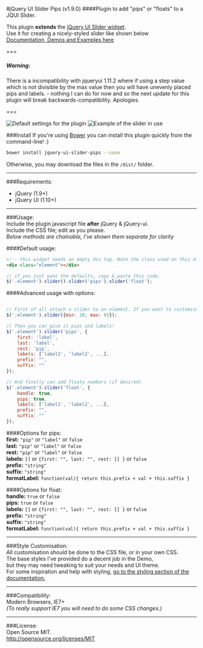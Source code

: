 #jQuery UI Slider Pips (v1.9.0) 
####Plugin to add "pips" or "floats" to a JQUI Slider.
    
  
This plugin **extends** the [jQuery UI Slider widget](http://jqueryui.com/slider/).  
Use it for creating a nicely-styled slider like shown below  
[Documentation, Demos and Examples here](http://simeydotme.github.io/jQuery-ui-Slider-Pips/)

===  

##### Warning:  
There is a incompatibility with jqueryui 1.11.2 where if using a step value which is not divisible by the max value then you will have unevenly placed pips and labels. - nothing  I can do for now and so the next update for this plugin will break backwards-compatibility. Apologies.  

===

![Default settings for the plugin](http://files.simey.me/pips.jpg "Example of Pips plugin with default options")
![Example of the slider in use](https://cloud.githubusercontent.com/assets/2817396/3999716/d887ebf2-2952-11e4-9044-0c1b6baba99a.gif "Slider being used by a person with a mouse")

###Install
If you're using [Bower](http://bower.io) you can install this plugin quickly from the command-line! :)
```bash
bower install jquery-ui-slider-pips --save
```

Otherwise, you may download the files in the `/dist/` folder.

------------------------------------  
  
###Requirements:
  - jQuery (1.9+)
  - jQuery UI (1.10+)
  
------------------------------------  
  
###Usage:   
Include the plugin javascript file __after__ jQuery & jQuery-ui.   
Include the CSS file; edit as you please.  
_Below methods are chainable, I've shown them separate for clarity_
  
####Default usage:

```html
<!-- this widget needs an empty div tag. Note the class used on this div and on the jquery selectors below need to be the same... -->
<div class="element"></div>
```

```javascript
// if you just want the defaults, copy & paste this code.
$('.element').slider().slider('pips').slider('float');
```

####Advanced usage with options:
```javascript

// First of all attach a slider to an element. If you want to customize the range of values, you do it in the initialization.
$('.element').slider({min: 20, max: 65});

// Then you can give it pips and labels!  
$('.element').slider('pips', {  
    first: 'label',  
    last: 'label',  
    rest: 'pip',  
    labels: ['label1', 'label2', ...],  
    prefix: "",  
    suffix: ""  
});

// And finally can add floaty numbers (if desired)  
$('.element').slider('float', {  
    handle: true,  
    pips: true,  
    labels: ['label1', 'label2', ...],  
    prefix: "",  
    suffix: ""  
});
```

####Options for pips:  
**first:** `"pip"` or `"label"` or `false`  
**last:** `"pip"` or `"label"` or `false`  
**rest:** `"pip"` or `"label"` or `false`  
**labels:** `[]` or `{first: "", last: "", rest: [] }` or `false`  
**prefix:** `"string"`  
**suffix:** `"string"`  
**formatLabel:** `function(val){ return this.prefix + val + this.suffix }`  

####Options for float:  
**handle:** `true` or `false`  
**pips:** `true` or `false`  
**labels:** `[]` or `{first: "", last: "", rest: [] }` or `false`  
**prefix:** `"string"`  
**suffix:** `"string"`  
**formatLabel:** `function(val){ return this.prefix + val + this.suffix }`  


  
  
------------------------------------

###Style Customisation:  
All customisation should be done to the CSS file, or in your own CSS.  
The base styles I've provided do a decent job in the Demo,   
but they may need tweaking to suit your needs and UI theme.  
For some inspiration and help with styling, [go to the styling section of the documentation.](http://simeydotme.github.io/jQuery-ui-Slider-Pips/#themeing)
  
------------------------------------

###Compatibility:   
Modern Browsers, IE7+   
_(To really support IE7 you will need to do some CSS changes.)_

------------------------------------

###License:  
Open Source MIT.  
http://opensource.org/licenses/MIT

